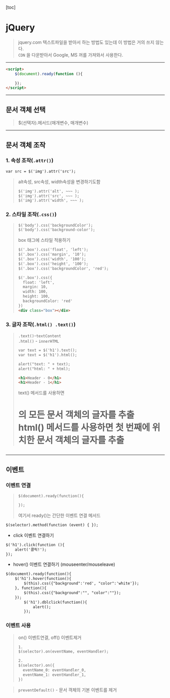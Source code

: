 [toc]

# jQuery

> jquery.com 텍스트파일을 받아서 하는 방법도 있는데 이 방법은 거의 쓰지 않는다.<br>`CDN` 을 다운받아서 Google, MS 꺼를 <Script></Script> 가져와서 사용한다.

---

```html
<script>
	$(document).ready(function (){
        
    });
</script>
```

---

## 문서 객체 선택

> $(선택자).메서드(매개변수, 매개변수)

---

## 문서 객체 조작

### 1. 속성 조작(`.attr()`)

```html
var src = $('img').attr('src');
```

> alt속성, src속성, width속성을 변경하기도함
>
> ```html
> $('img').attr('alt', ~~~ );
> $('img').attr('src', ~~~ );
> $('img').attr('width', ~~~ );
> ```

### 2. 스타일 조작(`.css()`)

> ```html
> $('body').css('backgroundColor');
> $('body').css('background-color');
> ```
>
> box 태그에 스타일 적용하기
>
> ```html
> $('.box').css('float', 'left');
> $('.box').css('margin', '10');
> $('.box').css('width', '100');
> $('.box').css('height', '100');
> $('.box').css('backgroundColor', 'red');
> 
> $('.box').css({
> 	float: 'left',
> 	margin: 10,
> 	width: 100,
> 	height: 100,
> 	backgroundColor: 'red'
> })
> <div class="box"></div>
> ```

### 3. 글자 조작(`.html() .text()`)

> `.text()`-`textContent`<br>`.html()` - `innerHTML`
>
> ```html
> var text = $('h1').text();
> var text = $('h1').html();
> 
> alert("text: " + text);
> alert("html: " + html);
> 
> <h1>Header - 0</h1>
> <h1>Header - 1</h1>
> ```
>
> text() 메서드를 사용하면 <h1>의 모든 문서 객체의 글자를 추출<br>html() 메서드를 사용하면 첫 번째에 위치한 문서 객체의 글자를 추출

---

## 이벤트

### 이벤트 연결

> ```html 
> $(document).ready(function(){
> 
> });
> ```
>
> 여기서 ready()는 간단한 이벤트 연결 메서드

```html
$(selector).method(function (event) { });
```

- click 이벤트 연결하기

```html
$('h1').click(function (){
	alert('클릭!');
});
```

- hover() 이벤트 연결하기 (mouseenter/mouseleave)

```html
$(document).ready(function(){
	$('h1').hover(function(){
		$(this).css({"background":'red', "color":'white'});
	}, function(){
		$(this).css({"background":"", "color":""});
	});
		$('h1').dblclick(function(){
			alert();
		});
```

### 이벤트 사용

> on() 이벤트연결, off() 이벤트제거
>
> ```html
> 1.
> $(selector).on(eventName, eventHandler);
> 
> 2.
> $(selector).on({
> 	eventName_0: eventHandler_0,
> 	eventName_1: eventHandler_1,
> })
> ```

> `preventDefault()` - 문서 객체의 기본 이벤트를 제거

